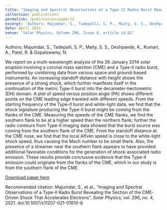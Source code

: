 ```yaml
---
title: "Imaging and Spectral Observations of a Type-II Radio Burst Revealing the Section of the CME-Driven Shock That Accelerates Electrons "
collection: publications
permalink: /publication/paper11
excerpt: 'Authors: Majumdar, S., Tadepalli, S. P., Maity, S. S., Deshpande, K., Kumari, A., Patel, R. & Gopalswamy, N.'
date: April 2021
venue: 'Solar Physics, Volume 296, Issue 4, article id.62'
---
```


Authors: Majumdar, S., Tadepalli, S. P., Maity, S. S., Deshpande, K., Kumari, A., Patel, R. & Gopalswamy, N.

We report on a multi-wavelength analysis of the 26 January 2014 solar eruption involving a coronal mass ejection (CME) and a Type-II radio burst, performed by combining data from various space and ground-based instruments. An increasing standoff distance with height shows the presence of a strong shock, which further manifests itself in the continuation of the metric Type-II burst into the decameter-hectometric (DH) domain. A plot of speed versus position angle (PA) shows different points on the CME leading edge traveled with different speeds. From the starting frequency of the Type-II burst and white-light data, we find that the shock signature producing the Type-II burst might be coming from the flanks of the CME. Measuring the speeds of the CME flanks, we find the southern flank to be at a higher speed than the northern flank; further the radio contours from Type-II imaging data showed that the burst source was coming from the southern flank of the CME. From the standoff distance at the CME nose, we find that the local Alfvén speed is close to the white-light shock speed, thus causing the Mach number to be small there. Also, the presence of a streamer near the southern flank appears to have provided additional favorable conditions for the generation of shock-associated radio emission. These results provide conclusive evidence that the Type-II emission could originate from the flanks of the CME, which in our study is from the southern flank of the CME. 

[Download paper here](http://anshusolar.github.io/files/paper11.pdf)

Recommended citation: Majumdar, S., et al., “Imaging and Spectral Observations of a Type-II Radio Burst Revealing the Section of the CME-Driven Shock That Accelerates Electrons”, <i>Solar Physics</i>, vol. 296, no. 4, 2021. doi:10.1007/s11207-021-01810-8.
